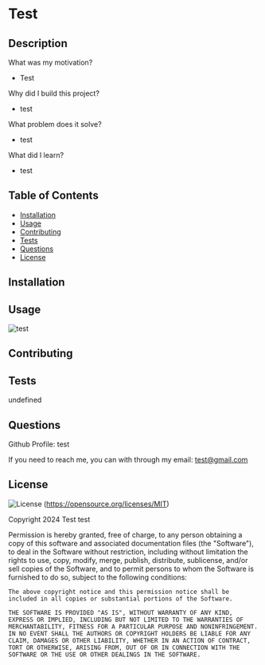# Test

  ## Description

  What was my motivation?
  - Test

  Why did I build this project?
  - test

  What problem does it solve?
  - test

  What did I learn?
  - test
  

  ## Table of Contents

  - [Installation](#installation)
  - [Usage](#usage)
  - [Contributing](#contributing)
  - [Tests](#tests)
  - [Questions](#questions)
  - [License](#license)

  ## Installation

  

  ## Usage

  ![test](tst)

  ## Contributing

  

  ## Tests

  undefined

  ## Questions

  Github Profile: test

  If you need to reach me, you can with through my email: test@gmail.com

  ## License

  ![License](https://img.shields.io/badge/License-MIT-yellow.svg)
  (https://opensource.org/licenses/MIT)

  Copyright 2024 Test test

  Permission is hereby granted, free of charge, to any person obtaining a copy of this software and associated documentation files (the "Software"), to deal in the Software without restriction, including without limitation the rights to use, copy, modify, merge, publish, distribute, sublicense, and/or sell copies of the Software, and to permit persons to whom the Software is furnished to do so, subject to the following conditions:

    The above copyright notice and this permission notice shall be included in all copies or substantial portions of the Software.
    
    THE SOFTWARE IS PROVIDED "AS IS", WITHOUT WARRANTY OF ANY KIND, EXPRESS OR IMPLIED, INCLUDING BUT NOT LIMITED TO THE WARRANTIES OF MERCHANTABILITY, FITNESS FOR A PARTICULAR PURPOSE AND NONINFRINGEMENT. IN NO EVENT SHALL THE AUTHORS OR COPYRIGHT HOLDERS BE LIABLE FOR ANY CLAIM, DAMAGES OR OTHER LIABILITY, WHETHER IN AN ACTION OF CONTRACT, TORT OR OTHERWISE, ARISING FROM, OUT OF OR IN CONNECTION WITH THE SOFTWARE OR THE USE OR OTHER DEALINGS IN THE SOFTWARE.

